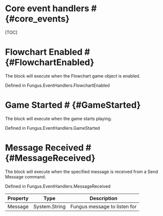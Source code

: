 # Core event handlers # {#core_events}

[TOC]
# Flowchart Enabled # {#FlowchartEnabled}
The block will execute when the Flowchart game object is enabled.

Defined in Fungus.EventHandlers.FlowchartEnabled
# Game Started # {#GameStarted}
The block will execute when the game starts playing.

Defined in Fungus.EventHandlers.GameStarted
# Message Received # {#MessageReceived}
The block will execute when the specified message is received from a Send Message command.

Defined in Fungus.EventHandlers.MessageReceived

Property | Type | Description
 --- | --- | ---
Message | System.String | Fungus message to listen for

